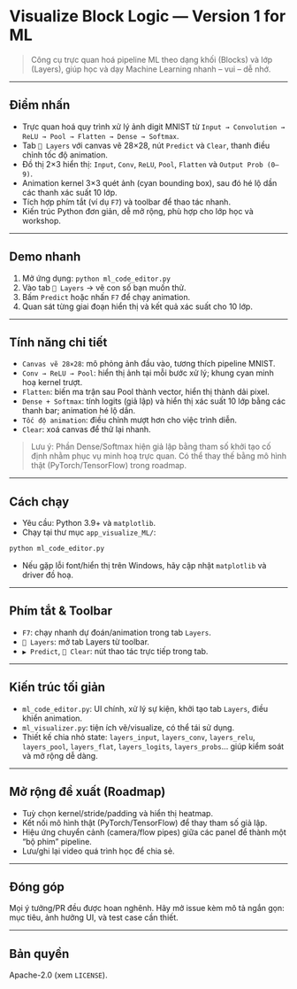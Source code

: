 # Visualize Block Logic — Version 1 for ML

> Công cụ trực quan hoá pipeline ML theo dạng khối (Blocks) và lớp (Layers), giúp học và dạy Machine Learning nhanh – vui – dễ nhớ.

---

## Điểm nhấn
- Trực quan hoá quy trình xử lý ảnh digit MNIST từ `Input → Convolution → ReLU → Pool → Flatten → Dense → Softmax`.
- Tab `🧠 Layers` với canvas vẽ 28×28, nút `Predict` và `Clear`, thanh điều chỉnh tốc độ animation.
- Đồ thị 2×3 hiển thị: `Input`, `Conv`, `ReLU`, `Pool`, `Flatten` và `Output Prob (0–9)`.
- Animation kernel 3×3 quét ảnh (cyan bounding box), sau đó hé lộ dần các thanh xác suất 10 lớp.
- Tích hợp phím tắt (ví dụ `F7`) và toolbar để thao tác nhanh.
- Kiến trúc Python đơn giản, dễ mở rộng, phù hợp cho lớp học và workshop.

---

## Demo nhanh
1) Mở ứng dụng: `python ml_code_editor.py`
2) Vào tab `🧠 Layers` → vẽ con số bạn muốn thử.
3) Bấm `Predict` hoặc nhấn `F7` để chạy animation.
4) Quan sát từng giai đoạn hiển thị và kết quả xác suất cho 10 lớp.

---

## Tính năng chi tiết
- `Canvas vẽ 28×28`: mô phỏng ảnh đầu vào, tương thích pipeline MNIST.
- `Conv → ReLU → Pool`: hiển thị ảnh tại mỗi bước xử lý; khung cyan minh hoạ kernel trượt.
- `Flatten`: biến ma trận sau Pool thành vector, hiển thị thành dải pixel.
- `Dense + Softmax`: tính logits (giả lập) và hiển thị xác suất 10 lớp bằng các thanh bar; animation hé lộ dần.
- `Tốc độ animation`: điều chỉnh mượt hơn cho việc trình diễn.
- `Clear`: xoá canvas để thử lại nhanh.

> Lưu ý: Phần Dense/Softmax hiện giả lập bằng tham số khởi tạo cố định nhằm phục vụ minh hoạ trực quan. Có thể thay thế bằng mô hình thật (PyTorch/TensorFlow) trong roadmap.

---

## Cách chạy
- Yêu cầu: Python 3.9+ và `matplotlib`.
- Chạy tại thư mục `app_visualize_ML/`:

```bash
python ml_code_editor.py
```

- Nếu gặp lỗi font/hiển thị trên Windows, hãy cập nhật `matplotlib` và driver đồ hoạ.

---

## Phím tắt & Toolbar
- `F7`: chạy nhanh dự đoán/animation trong tab `Layers`.
- `🧠 Layers`: mở tab Layers từ toolbar.
- `▶ Predict`, `🧹 Clear`: nút thao tác trực tiếp trong tab.

---

## Kiến trúc tối giản
- `ml_code_editor.py`: UI chính, xử lý sự kiện, khởi tạo tab `Layers`, điều khiển animation.
- `ml_visualizer.py`: tiện ích vẽ/visualize, có thể tái sử dụng.
- Thiết kế chia nhỏ state: `layers_input`, `layers_conv`, `layers_relu`, `layers_pool`, `layers_flat`, `layers_logits`, `layers_probs`… giúp kiểm soát và mở rộng dễ dàng.

---

## Mở rộng đề xuất (Roadmap)
- Tuỳ chọn kernel/stride/padding và hiển thị heatmap.
- Kết nối mô hình thật (PyTorch/TensorFlow) để thay tham số giả lập.
- Hiệu ứng chuyển cảnh (camera/flow pipes) giữa các panel để thành một “bộ phim” pipeline.
- Lưu/ghi lại video quá trình học để chia sẻ.

---

## Đóng góp
Mọi ý tưởng/PR đều được hoan nghênh. Hãy mở issue kèm mô tả ngắn gọn: mục tiêu, ảnh hưởng UI, và test case cần thiết.

---

## Bản quyền
Apache-2.0 (xem `LICENSE`).